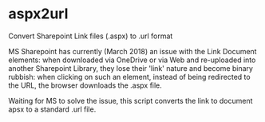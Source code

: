 # aspx2url
Convert Sharepoint Link files (.aspx) to .url format 

MS Sharepoint has currently (March 2018) an issue with the Link Document elements: when downloaded via OneDrive or via Web and re-uploaded into another Sharepoint Library, they lose their 'link' nature and become binary rubbish: when clicking on such an element, instead of being redirected to the URL, the browser downloads the .aspx file.

Waiting for MS to solve the issue, this script converts the link to document apsx to a standard .url file.
